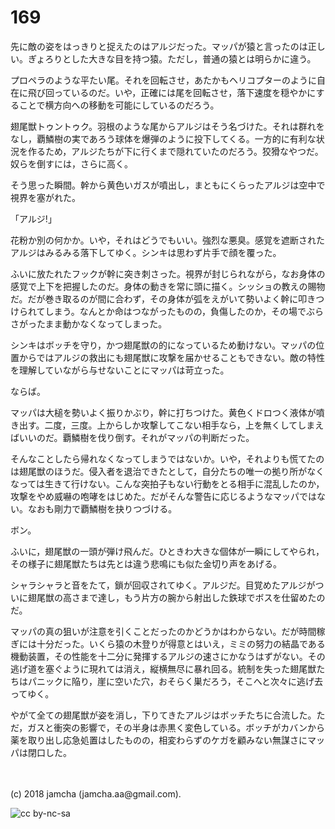 # 169

先に敵の姿をはっきりと捉えたのはアルジだった。マッパが猿と言ったのは正しい。ぎょろりとした大きな目を持つ猿。ただし，普通の猿とは明らかに違う。  

プロペラのような平たい尾。それを回転させ，あたかもヘリコプターのように自在に飛び回っているのだ。いや，正確には尾を回転させ，落下速度を穏やかにすることで横方向への移動を可能にしているのだろう。  

翅尾獣トゥントゥク。羽根のような尾からアルジはそう名づけた。それは群れをなし，覇鱗樹の実であろう球体を爆弾のように投下してくる。一方的に有利な状況を作るため，アルジたちが下に行くまで隠れていたのだろう。狡猾なやつだ。奴らを倒すには，さらに高く。  

そう思った瞬間。幹から黄色いガスが噴出し，まともにくらったアルジは空中で視界を塞がれた。  

「アルジ!」  

花粉か別の何かか。いや，それはどうでもいい。強烈な悪臭。感覚を遮断されたアルジはみるみる落下してゆく。シンキは思わず片手で顔を覆った。  

ふいに放たれたフックが幹に突き刺さった。視界が封じられながら，なお身体の感覚で上下を把握したのだ。身体の動きを常に頭に描く。シッショの教えの賜物だ。だが巻き取るのが間に合わず，その身体が弧をえがいて勢いよく幹に叩きつけられてしまう。なんとか命はつながったものの，負傷したのか，その場でぶらさがったまま動かなくなってしまった。  

シンキはボッチを守り，かつ翅尾獣の的になっているため動けない。マッパの位置からではアルジの救出にも翅尾獣に攻撃を届かせることもできない。敵の特性を理解していながら与せないことにマッパは苛立った。  

ならば。  

マッパは大槌を勢いよく振りかぶり，幹に打ちつけた。黄色くドロつく液体が噴き出す。二度，三度。上からしか攻撃してこない相手なら，上を無くしてしまえばいいのだ。覇鱗樹を伐り倒す。それがマッパの判断だった。  

そんなことしたら帰れなくなってしまうではないか。いや，それよりも慌てたのは翅尾獣のほうだ。侵入者を退治できたとして，自分たちの唯一の拠り所がなくなっては生きて行けない。こんな突拍子もない行動をとる相手に混乱したのか，攻撃をやめ威嚇の咆哮をはじめた。だがそんな警告に応じるようなマッパではない。なおも剛力で覇鱗樹を抉りつづける。  

ボン。  

ふいに，翅尾獣の一頭が弾け飛んだ。ひときわ大きな個体が一瞬にしてやられ，その様子に翅尾獣たちは先とは違う悲鳴にも似た金切り声をあげる。  

シャラシャラと音をたて，鎖が回収されてゆく。アルジだ。目覚めたアルジがついに翅尾獣の高さまで達し，もう片方の腕から射出した鉄球でボスを仕留めたのだ。  

マッパの真の狙いが注意を引くことだったのかどうかはわからない。だが時間稼ぎには十分だった。いくら猿の木登りが得意とはいえ，ミミの努力の結晶である機動装置，その性能を十二分に発揮するアルジの速さにかなうはずがない。その逃げ道を塞ぐように現れては消え，縦横無尽に暴れ回る。統制を失った翅尾獣たちはパニックに陥り，崖に空いた穴，おそらく巣だろう，そこへと次々に逃げ去ってゆく。  

やがて全ての翅尾獣が姿を消し，下りてきたアルジはボッチたちに合流した。ただ，ガスと衝突の影響で，その半身は赤黒く変色している。ボッチがカバンから薬を取り出し応急処置はしたものの，相変わらずのケガを顧みない無謀さにマッパは閉口した。  

<br>  
<br>  
(c) 2018 jamcha (jamcha.aa@gmail.com).  

![cc by-nc-sa](https://i.creativecommons.org/l/by-nc-sa/4.0/88x31.png)
